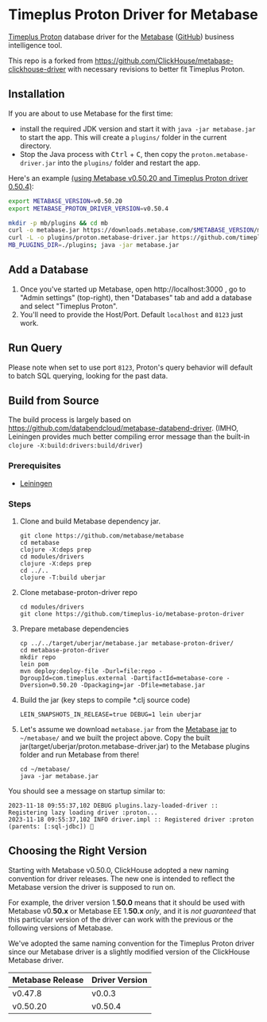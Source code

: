 # Timeplus Proton Driver for Metabase

[Timeplus Proton](https://www.timeplus.com/) database driver for the [Metabase](https://metabase.com) ([GitHub](https://github.com/metabase/metabase)) business intelligence tool.

This repo is a forked from https://github.com/ClickHouse/metabase-clickhouse-driver with necessary revisions to better fit Timeplus Proton.

## Installation
If you are about to use Metabase for the first time: 

* install the required JDK version and start it with `java -jar metabase.jar` to start the app. This will create a `plugins/` folder in the current directory. 
* Stop the Java process with <kbd>Ctrl</kbd> + <kbd>C</kbd>, then copy the `proton.metabase-driver.jar` into the `plugins/` folder and restart the app.

Here's an example [(using Metabase v0.50.20 and Timeplus Proton driver 0.50.4)](#choosing-the-right-version):

```bash
export METABASE_VERSION=v0.50.20
export METABASE_PROTON_DRIVER_VERSION=v0.50.4

mkdir -p mb/plugins && cd mb
curl -o metabase.jar https://downloads.metabase.com/$METABASE_VERSION/metabase.jar
curl -L -o plugins/proton.metabase-driver.jar https://github.com/timeplus-io/metabase-proton-driver/releases/download/$METABASE_PROTON_DRIVER_VERSION/proton.metabase-driver.jar 
MB_PLUGINS_DIR=./plugins; java -jar metabase.jar
```

## Add a Database

1. Once you've started up Metabase, open http://localhost:3000 , go to "Admin settings" (top-right), then "Databases" tab and add a database and select "Timeplus Proton".
2. You'll need to provide the Host/Port. Default `localhost` and `8123` just work.

## Run Query
Please note when set to use port `8123`, Proton's query behavior will default to batch SQL querying, looking for the past data.

## Build from Source
The build process is largely based on https://github.com/databendcloud/metabase-databend-driver. 
(IMHO, Leiningen provides much better compiling error message than the built-in `clojure -X:build:drivers:build/driver`)

### Prerequisites

- [Leiningen](https://leiningen.org/)

### Steps

1. Clone and build Metabase dependency jar.

   ```shell
   git clone https://github.com/metabase/metabase
   cd metabase
   clojure -X:deps prep
   cd modules/drivers
   clojure -X:deps prep
   cd ../..
   clojure -T:build uberjar
   ```

2. Clone metabase-proton-driver repo

   ```shell
   cd modules/drivers
   git clone https://github.com/timeplus-io/metabase-proton-driver
   ```

3. Prepare metabase dependencies

   ```shell
   cp ../../target/uberjar/metabase.jar metabase-proton-driver/
   cd metabase-proton-driver
   mkdir repo
   lein pom
   mvn deploy:deploy-file -Durl=file:repo -DgroupId=com.timeplus.external -DartifactId=metabase-core -Dversion=0.50.20 -Dpackaging=jar -Dfile=metabase.jar
   ```

4. Build the jar (key steps to compile *.clj source code)

   ```shell
   LEIN_SNAPSHOTS_IN_RELEASE=true DEBUG=1 lein uberjar
   ```

5. Let's assume we download `metabase.jar` from the [Metabase jar](https://www.metabase.com/docs/latest/operations-guide/running-the-metabase-jar-file.html) to `~/metabase/` and we built the project above. Copy the built jar(target/uberjar/proton.metabase-driver.jar) to the Metabase plugins folder and run Metabase from there!

   ```shell
   cd ~/metabase/
   java -jar metabase.jar
   ```

You should see a message on startup similar to:

```
2023-11-18 09:55:37,102 DEBUG plugins.lazy-loaded-driver :: Registering lazy loading driver :proton...
2023-11-18 09:55:37,102 INFO driver.impl :: Registered driver :proton (parents: [:sql-jdbc]) 🚚
```

## Choosing the Right Version

Starting with Metabase v0.50.0, ClickHouse adopted a new naming convention for driver releases. The new one is intended to reflect the Metabase version the driver is supposed to run on. 

For example, the driver version 1.**50.0** means that it should be used with Metabase v0.**50.x** or Metabase EE 1.**50.x** _only_, and it is _not guaranteed_ that this particular version of the driver can work with the previous or the following versions of Metabase.

We've adopted the same naming convention for the Timeplus Proton driver since our Metabase driver is a slightly modified version of the ClickHouse Metabase driver.

| Metabase Release | Driver Version |
|------------------|----------------|
| v0.47.8          | v0.0.3         |
| v0.50.20         | v0.50.4        |



